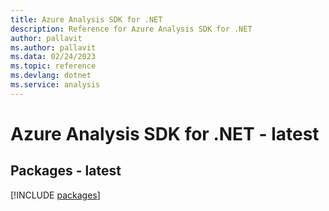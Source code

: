 ```yaml
---
title: Azure Analysis SDK for .NET
description: Reference for Azure Analysis SDK for .NET
author: pallavit
ms.author: pallavit
ms.data: 02/24/2023
ms.topic: reference
ms.devlang: dotnet
ms.service: analysis
---
```

# Azure Analysis SDK for .NET - latest
## Packages - latest
[!INCLUDE [packages](analysis-index.md)]